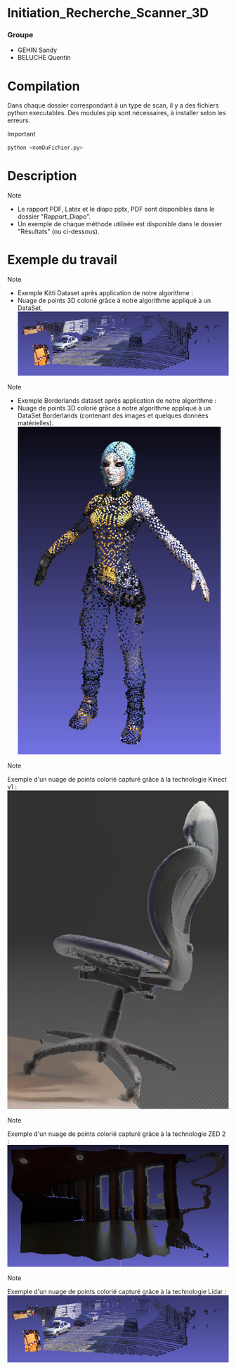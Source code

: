 # Initiation_Recherche_Scanner_3D
### Groupe
- GEHIN Sandy
- BELUCHE Quentin

# Compilation
Dans chaque dossier correspondant à un type de scan, il y a des fichiers python executables. Des modules pip sont nécessaires, à installer selon les erreurs.
> [!IMPORTANT]
> ```sh
> python <nomDuFichier.py>
> ```

# Description
> [!NOTE]
> - Le rapport PDF, Latex et le diapo pptx, PDF sont disponibles dans le dossier "Rapport_Diapo".
> - Un exemple de chaque méthode utilisée est disponible dans le dossier "Résultats" (ou ci-dessous).

# Exemple du travail
> [!NOTE]
> - Exemple Kitti Dataset après application de notre algorithme :
> - Nuage de points 3D colorié grâce à notre algorithme appliqué à un DataSet.
![](https://raw.githubusercontent.com/Boubix88/Initiation_Recherche_Scanner_3D/master/Resultats/kitti_result.png)

> [!NOTE]
> - Exemple Borderlands dataset après application de notre algorithme :
> - Nuage de points 3D colorié grâce à notre algorithme appliqué à un DataSet Borderlands (contenant des images et quelques données matérielles).
![](https://raw.githubusercontent.com/Boubix88/Initiation_Recherche_Scanner_3D/master/Resultats/borderlands_result.png)

> [!NOTE]
> Exemple d'un nuage de points colorié capturé grâce à la technologie Kinect v1 :
![](https://raw.githubusercontent.com/Boubix88/Initiation_Recherche_Scanner_3D/master/Resultats/kinect_result.png)

> [!NOTE]
> Exemple d'un nuage de points colorié capturé grâce à la technologie ZED 2 :
![](https://raw.githubusercontent.com/Boubix88/Initiation_Recherche_Scanner_3D/master/Resultats/zed2_result.png)

> [!NOTE]
> Exemple d'un nuage de points colorié capturé grâce à la technologie Lidar :
![](https://raw.githubusercontent.com/Boubix88/Initiation_Recherche_Scanner_3D/master/Resultats/kitti_result.png)
